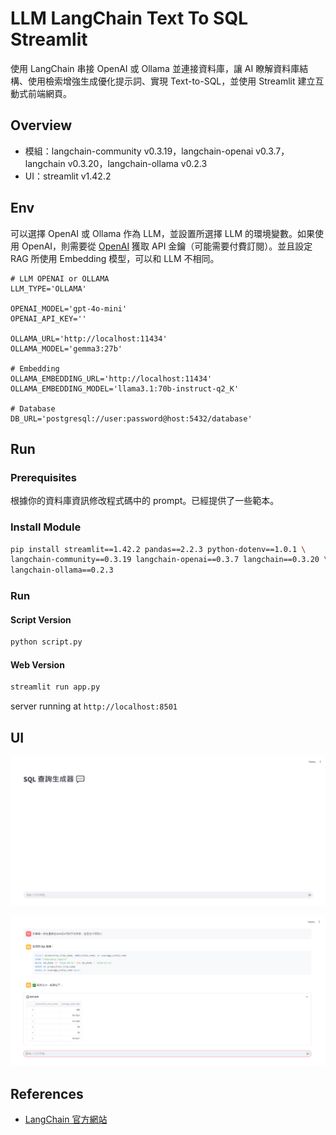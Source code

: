 # LLM LangChain Text To SQL Streamlit

使用 LangChain 串接 OpenAI 或 Ollama 並連接資料庫，讓 AI 瞭解資料庫結構、使用檢索增強生成優化提示詞、實現 Text-to-SQL，並使用 Streamlit 建立互動式前端網頁。  


## Overview

- 模組：langchain-community v0.3.19，langchain-openai v0.3.7，langchain v0.3.20，langchain-ollama v0.2.3
- UI：streamlit v1.42.2

## Env

可以選擇 OpenAI 或 Ollama 作為 LLM，並設置所選擇 LLM 的環境變數。如果使用 OpenAI，則需要從 [OpenAI](https://platform.openai.com/) 獲取 API 金鑰（可能需要付費訂閱）。並且設定 RAG 所使用 Embedding 模型，可以和 LLM 不相同。

```
# LLM OPENAI or OLLAMA
LLM_TYPE='OLLAMA'

OPENAI_MODEL='gpt-4o-mini'
OPENAI_API_KEY=''

OLLAMA_URL='http://localhost:11434'
OLLAMA_MODEL='gemma3:27b'

# Embedding
OLLAMA_EMBEDDING_URL='http://localhost:11434'
OLLAMA_EMBEDDING_MODEL='llama3.1:70b-instruct-q2_K'

# Database
DB_URL='postgresql://user:password@host:5432/database'
```

## Run

### Prerequisites

根據你的資料庫資訊修改程式碼中的 prompt。已經提供了一些範本。



### Install Module

```bash
pip install streamlit==1.42.2 pandas==2.2.3 python-dotenv==1.0.1 \
langchain-community==0.3.19 langchain-openai==0.3.7 langchain==0.3.20 \
langchain-ollama==0.2.3
```


### Run

#### Script Version
```bash
python script.py
```

#### Web Version
```bash
streamlit run app.py
```

server running at `http://localhost:8501`


## UI

![UI Home](./images/ui-home.png)

![UI Result](./images/ui-result.png)



## References

- [LangChain 官方網站](https://python.langchain.com/)

